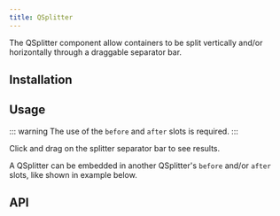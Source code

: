 ```yaml
---
title: QSplitter
---
```


The QSplitter component allow containers to be split vertically and/or horizontally through a draggable separator bar.

## Installation
<doc-installation components="QSplitter" />

## Usage

::: warning
The use of the `before` and `after` slots is required.
:::

Click and drag on the splitter separator bar to see results.

<doc-example title="Basic" file="QSplitter/Basic" />

<doc-example title="Horizontal" file="QSplitter/Horizontal" />

<doc-example title="Custom dragging limits (50-100)" file="QSplitter/Limits" />

<doc-example title="On a dark background with customized separator" file="QSplitter/CustomizedSeparator" dark />

A QSplitter can be embedded in another QSplitter's `before` and/or `after` slots, like shown in example below.

<doc-example title="Embedded" file="QSplitter/Embedded" />

## API
<doc-api file="QSplitter" />
